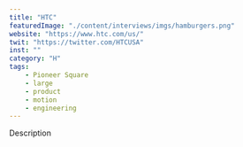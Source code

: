 ```yaml
---
title: "HTC"
featuredImage: "./content/interviews/imgs/hamburgers.png"
website: "https://www.htc.com/us/"
twit: "https://twitter.com/HTCUSA"
inst: ""
category: "H"
tags:
    - Pioneer Square
    - large
    - product
    - motion
    - engineering
---
```


Description
